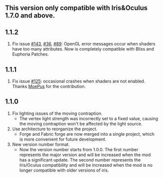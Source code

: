 ## This version only compatible with Iris&Oculus 1.7.0 and above.

## 1.1.2
1. Fix issue [#143](https://github.com/leon-o/iris-flw-compat/issues/143), [#36](https://github.com/leon-o/iris-flw-compat/issues/136), [#89](https://github.com/leon-o/iris-flw-compat/issues/89): OpenGL error messages occur when shaders have too many attributes. Now is completely compatible with Bliss and Euphoria Patches.

## 1.1.1
1. Fix issue [#125](https://github.com/leon-o/iris-flw-compat/issues/125): occasional crashes when shaders are not enabled. Thanks [MoePus](https://github.com/leon-o/iris-flw-compat/pull/141) for the contribution.

## 1.1.0
1. Fix lighting issues of the moving contraption.
   - The vertex light strength was incorrectly set to a fixed value, causing the moving contraption won't be affected by the light source.
2. Use architecture to reorganize the project.
   - Forge and Fabric forge are now merged into a single project, which is more convenient for future development.
3. New version number format.
   - Now the version number starts from 1.0.0. The first number represents the major version and will be increased when the mod has a significant update. The second number represents the Iris/Oculus compatibility and will be increased when the mod is no longer compatible with older versions of iris.